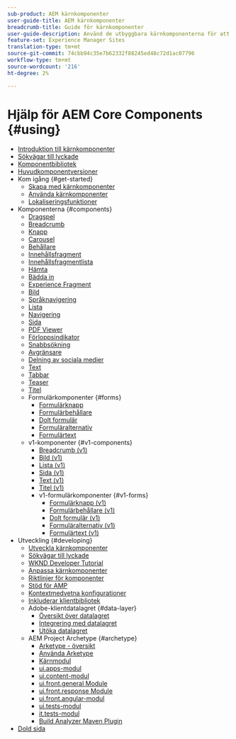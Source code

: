```yaml
---
sub-product: AEM kärnkomponenter
user-guide-title: AEM kärnkomponenter
breadcrumb-title: Guide för kärnkomponenter
user-guide-description: Använd de utbyggbara kärnkomponenterna för att låta skribenterna enkelt skapa innehåll.
feature-set: Experience Manager Sites
translation-type: tm+mt
source-git-commit: 74cbb94c35e7b62332f88245ed48c72d1ac07796
workflow-type: tm+mt
source-wordcount: '216'
ht-degree: 2%

---
```



# Hjälp för AEM Core Components {#using}

+ [Introduktion till kärnkomponenter](introduction.md)
+ [Sökvägar till lyckade](developing/success.md)
+ [Komponentbibliotek](https://adobe.com/go/aem_cmp_library)
+ [Huvudkomponentversioner](versions.md)
+ Kom igång {#get-started}
   + [Skapa med kärnkomponenter](get-started/authoring.md)
   + [Använda kärnkomponenter](get-started/using.md)
   + [Lokaliseringsfunktioner](get-started/localization.md)
+ Komponenterna {#components}
   + [Dragspel](components/accordion.md)
   + [Breadcrumb](components/breadcrumb.md)
   + [Knapp](components/button.md)
   + [Carousel](components/carousel.md)
   + [Behållare](components/container.md)
   + [Innehållsfragment](components/content-fragment-component.md)
   + [Innehållsfragmentlista](components/content-fragment-list.md)
   + [Hämta](components/download.md)
   + [Bädda in](components/embed.md)
   + [Experience Fragment](components/experience-fragment.md)
   + [Bild](components/image.md)
   + [Språknavigering](components/language-navigation.md)
   + [Lista](components/list.md)
   + [Navigering](components/navigation.md)
   + [Sida](components/page.md)
   + [PDF Viewer](components/pdf-viewer.md)
   + [Förloppsindikator](components/progress-bar.md)
   + [Snabbsökning](components/quick-search.md)
   + [Avgränsare](components/separator.md)
   + [Delning av sociala medier](components/sharing.md)
   + [Text](components/text.md)
   + [Tabbar](components/tabs.md)
   + [Teaser](components/teaser.md)
   + [Titel](components/title.md)
   + Formulärkomponenter {#forms}
      + [Formulärknapp](components/forms/form-button.md)
      + [Formulärbehållare](components/forms/form-container.md)
      + [Dolt formulär](components/forms/form-hidden.md)
      + [Formuläralternativ](components/forms/form-options.md)
      + [Formulärtext](components/forms/form-text.md)
   + v1-komponenter {#v1-components}
      + [Breadcrumb (v1)](components/v1/breadcrumb-v1.md)
      + [Bild (v1)](components/v1/image-v1.md)
      + [Lista (v1)](components/v1/list-v1.md)
      + [Sida (v1)](components/v1/page-v1.md)
      + [Text (v1)](components/v1/text-v1.md)
      + [Titel (v1)](components/v1/title-v1.md)
      + v1-formulärkomponenter {#v1-forms}
         + [Formulärknapp (v1)](components/v1/form-button-v1.md)
         + [Formulärbehållare (v1)](components/v1/form-container-v1.md)
         + [Dolt formulär (v1)](components/v1/form-hidden-v1.md)
         + [Formuläralternativ (v1)](components/v1/form-options-v1.md)
         + [Formulärtext (v1)](components/v1/form-text-v1.md)
+ Utveckling {#developing}
   + [Utveckla kärnkomponenter](developing/overview.md)
   + [Sökvägar till lyckade](https://experienceleague.adobe.com/docs/experience-manager-core-components/using/success.html)
   + [WKND Developer Tutorial](https://docs.adobe.com/content/help/en/experience-manager-learn/getting-started-wknd-tutorial-develop/overview.html)
   + [Anpassa kärnkomponenter](developing/customizing.md)
   + [Riktlinjer för komponenter](developing/guidelines.md)
   + [Stöd för AMP](developing/amp.md)
   + [Kontextmedvetna konfigurationer](developing/context-aware-configs.md)
   + [Inkluderar klientbibliotek](developing/including-clientlibs.md)
   + Adobe-klientdatalagret {#data-layer}
      + [Översikt över datalagret](developing/data-layer/overview.md)
      + [Integrering med datalagret](developing/data-layer/integrations.md)
      + [Utöka datalagret](developing/data-layer/extending.md)
   + AEM Project Archetype {#archetype}
      + [Arketype - översikt](developing/archetype/overview.md)
      + [Använda Arketype](developing/archetype/using.md)
      + [Kärnmodul](developing/archetype/core.md)
      + [ui.apps-modul](developing/archetype/uiapps.md)
      + [ui.content-modul](developing/archetype/uicontent.md)
      + [ui.front.general Module](developing/archetype/uifrontend.md)
      + [ui.front.response Module](developing/archetype/uifrontend-react.md)
      + [ui.front.angular-modul](developing/archetype/uifrontend-angular.md)
      + [ui.tests-modul](developing/archetype/uitests.md)
      + [it.tests-modul](developing/archetype/ittests.md)
      + [Build Analyzer Maven Plugin](developing/archetype/build-analyzer-maven-plugin.md)
+ [Dold sida](hidden.md)
